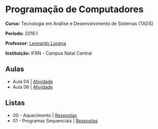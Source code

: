 # Programação de Computadores

**Curso:** Tecnologia em Análise e Desenvolvimento de Sistemas (TADS)

**Período:** 2016.1

**Professor:** [Leonardo Lucena](https://github.com/lrlucena)

**Instituição:** IFRN - Campus Natal Central


## Aulas
- Aula 04 | [Atividade](/atividades/aula-04)
- Aula 06 | [Atividade](/atividades/aula-06)

## Listas
- 00 - Aquecimento | [Respostas](/listas/00-aquecimento)
- 01 - Programas Sequenciais | [Respostas](/listas/01-programas-sequenciais)
